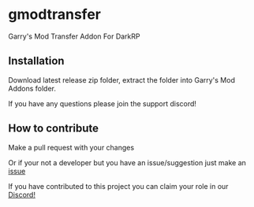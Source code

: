 # gmodtransfer
Garry's Mod Transfer Addon For DarkRP

## Installation
Download latest release zip folder, extract the folder into Garry's Mod Addons folder.

If you have any questions please join the support discord!
## How to contribute
Make a pull request with your changes

Or if your not a developer but you have an issue/suggestion just make an [issue](https://github.com/hedges7/gmodtransfer/issues)

If you have contributed to this project you can claim your role in our [Discord!](https://discord.gg/PQGspxpfFe)
